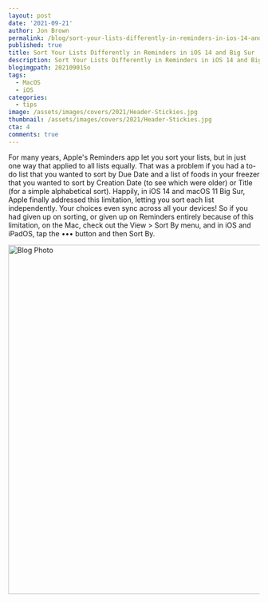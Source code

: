 ```yaml
---
layout: post
date: '2021-09-21'
author: Jon Brown
permalink: /blog/sort-your-lists-differently-in-reminders-in-ios-14-and-big-sur/
published: true
title: Sort Your Lists Differently in Reminders in iOS 14 and Big Sur
description: Sort Your Lists Differently in Reminders in iOS 14 and Big Sur
blogimgpath: 20210901So
tags:
  - MacOS
  - iOS
categories:
  - tips
image: /assets/images/covers/2021/Header-Stickies.jpg
thumbnail: /assets/images/covers/2021/Header-Stickies.jpg
cta: 4
comments: true
---
```

For many years, Apple's Reminders app let you sort your lists, but in
just one way that applied to all lists equally. That was a problem if
you had a to-do list that you wanted to sort by Due Date and a list of
foods in your freezer that you wanted to sort by Creation Date (to see
which were older) or Title (for a simple alphabetical sort). Happily, in
iOS 14 and macOS 11 Big Sur, Apple finally addressed this limitation,
letting you sort each list independently. Your choices even sync across
all your devices! So if you had given up on sorting, or given up on
Reminders entirely because of this limitation, on the Mac, check out the
View > Sort By menu, and in iOS and iPadOS, tap the ••• button and then
Sort By.

<img alt="Blog Photo" src="{{ site.site_cdn }}/assets/images/blog/2021/20210901So/image2.png" class="img-fluid rounded m-2" width="700" />
